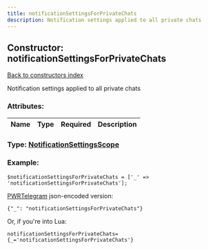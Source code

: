 ```yaml
---
title: notificationSettingsForPrivateChats
description: Notification settings applied to all private chats
---
```

## Constructor: notificationSettingsForPrivateChats  
[Back to constructors index](index.md)



Notification settings applied to all private chats

### Attributes:

| Name     |    Type       | Required | Description |
|----------|:-------------:|:--------:|------------:|



### Type: [NotificationSettingsScope](../types/NotificationSettingsScope.md)


### Example:

```
$notificationSettingsForPrivateChats = ['_' => 'notificationSettingsForPrivateChats'];
```  

[PWRTelegram](https://pwrtelegram.xyz) json-encoded version:

```
{"_": "notificationSettingsForPrivateChats"}
```


Or, if you're into Lua:  


```
notificationSettingsForPrivateChats={_='notificationSettingsForPrivateChats'}

```


